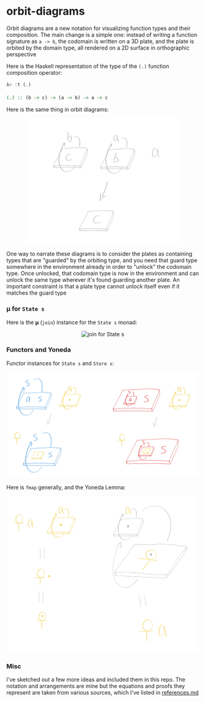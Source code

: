 # orbit-diagrams

Orbit diagrams are a new notation for visualizing function types and their composition. The main change is a simple one: instead of writing a function signature as `a -> b`, the codomain is written on a 3D plate, and the plate is orbited by the domain type, all rendered on a 2D surface in orthographic perspective

Here is the Haskell representation of the type of the ```(.)``` function composition operator:

```haskell
λ> :t (.)

(.) :: (b -> c) -> (a -> b) -> a -> c
```

Here is the same thing in orbit diagrams:

<p align="center">
  <img src="https://raw.githubusercontent.com/jasonincanada/orbit-diagrams/main/composition.png" width="400" alt="function composition" />
</p>


One way to narrate these diagrams is to consider the plates as containing types that are "guarded" by the orbiting type, and you need that guard type somewhere in the environment already in order to "unlock" the codomain type.  Once unlocked, that codomain type is now in the environment and can unlock the same type wherever it's found guarding another plate. An important constraint is that a plate type cannot unlock itself even if it matches the guard type


### μ for `State s`

Here is the **μ** (`join`) instance for the `State s` monad:

<p align="center">
  <img src="https://raw.githubusercontent.com/jasonincanada/orbit-diagrams/main/state-s-%CE%BC.jpg" width="500" alt="join for State s" />
</p>


### Functors and Yoneda

Functor instances for `State s` and `Store s`:

<p align="center">
  <img src="https://raw.githubusercontent.com/jasonincanada/orbit-diagrams/main/fmap-state-s-store-s.png" width="500" alt="fmap for State s, Store s" />
</p>

Here is `fmap` generally, and the Yoneda Lemma:

<p align="center">
  <img src="https://raw.githubusercontent.com/jasonincanada/orbit-diagrams/main/yoneda.png" width="500" alt="fmap and yoneda" />
</p>


### Misc

I've sketched out a few more ideas and included them in this repo. The notation and arrangements are mine but the equations and proofs they represent are taken from various sources, which I've listed in [references.md](references.md)

